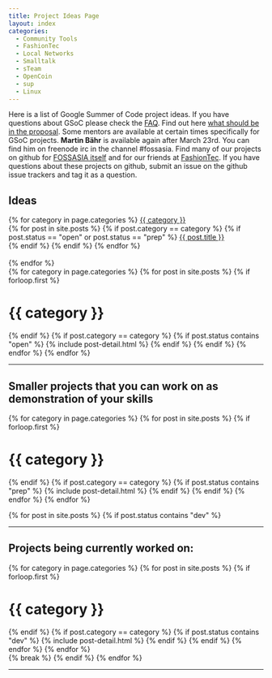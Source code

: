 ```yaml
---
title: Project Ideas Page
layout: index
categories:
  - Community Tools
  - FashionTec
  - Local Networks
  - Smalltalk
  - sTeam
  - OpenCoin
  - sup
  - Linux
---
```


Here is a list of Google Summer of Code project ideas. If you have questions about GSoC please check the [FAQ](http://www.google-melange.com/gsoc/document/show/gsoc_program/google/gsoc2015/help_page). Find out here [what should be in the proposal](gsoc-faq.html). Some mentors are available at certain times specifically for GSoC projects. **Martin Bähr** is available again after March 23rd. You can find him on freenode irc in the channel #fossasia. Find many of our projects on github for [FOSSASIA itself](http://github.com/fossasia/) and for our friends at [FashionTec](https://github.com/fashiontec/). If you have questions about these projects on github, submit an issue on the github issue trackers and tag it as a question.

<div class="project-contents">
  <h2>Ideas</h2>
  {% for category in page.categories %}
    <a href="#{{ category }}">{{ category }}</a>
    <div class="category-contents">
      {% for post in site.posts %}
        {% if post.category == category %}
          {% if post.status == "open" or post.status == "prep" %}
            <a href="#{{ post.title }}">{{ post.title }}</a>
            <br>
          {% endif %}
        {% endif %}
      {% endfor %}
    </div>
    <br>
  {% endfor %}
</div>

<div>
  {% for category in page.categories %}
    {% for post in site.posts %}
      {% if forloop.first %}
        <h1 id="{{ category }}" class="project-category">{{ category }}</h1>
      {% endif %}
      {% if post.category == category %}
        {% if post.status contains "open" %}
          <span>{% include post-detail.html %}</span>
        {% endif %}
      {% endif %}
    {% endfor %}
  {% endfor %}
</div>

* * *

## Smaller projects that you can work on as demonstration of your skills

<div>
  {% for category in page.categories %}
    {% for post in site.posts %}
      {% if forloop.first %}
        <h1 id="{{ category }}" class="project-category">{{ category }}</h1>
      {% endif %}
      {% if post.category == category %}
        {% if post.status contains "prep" %}
          <span>{% include post-detail.html %}</span>
        {% endif %}
      {% endif %}
    {% endfor %}
  {% endfor %}
</div>

  {% for post in site.posts %}
    {% if post.status contains "dev" %}
* * *

## Projects being currently worked on:

<div>
  {% for category in page.categories %}
    {% for post in site.posts %}
      {% if forloop.first %}
        <h1 id="{{ category }}" class="project-category">{{ category }}</h1>
      {% endif %}
      {% if post.category == category %}
        {% if post.status contains "dev" %}
          <span>{% include post-detail.html %}</span>
        {% endif %}
      {% endif %}
    {% endfor %}
  {% endfor %}
</div>
      {% break %}
    {% endif %}
  {% endfor %}

* * *
